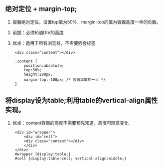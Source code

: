 
## 绝对定位 + margin-top;
1. 容器绝对定位，设置top值为50%，margin-top的值为容器高度一半的负数。
2. 前提：必须知道DIV的高度
3. 优点：适用于所有浏览器，不需要嵌套标签

        <div class=”content”></div>

        .content {
            position:absolute;
            top:50%;
            height:200px;
            margin-top:-100px; /* 容器高度的一半 */
        }

## 将display设为table;利用table的vertical-align属性实现。
1. 优点：content容器的高度不需要预先知道，高度可随意变化

        <div id="wrapper">
            <div id="cell">
            <div class="content"></div>
            </div>
        </div>
        #wrapper {display:table;}
        #cell {display:table-cell; vertical-align:middle;}


